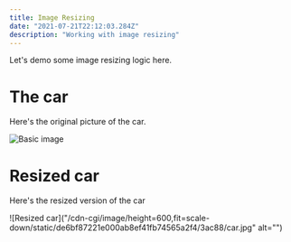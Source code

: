```yaml
---
title: Image Resizing
date: "2021-07-21T22:12:03.284Z"
description: "Working with image resizing"
---
```


Let's demo some image resizing logic here. 


# The car

Here's the original picture of the car. 

![Basic image](https://adamem.cf/static/de6bf87221e000ab8ef41fb74565a2f4/3ac88/car.jpg)

# Resized car

Here's the resized version of the car

![Resized car]("/cdn-cgi/image/height=600,fit=scale-down/static/de6bf87221e000ab8ef41fb74565a2f4/3ac88/car.jpg" alt="")
